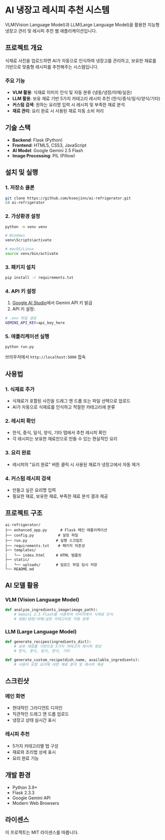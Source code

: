 # AI 냉장고 레시피 추천 시스템

VLM(Vision Language Model)과 LLM(Large Language Model)을 활용한 지능형 냉장고 관리 및 레시피 추천 웹 애플리케이션입니다.

## 프로젝트 개요

식재료 사진을 업로드하면 AI가 자동으로 인식하여 냉장고를 관리하고, 보유한 재료를 기반으로 맞춤형 레시피를 추천해주는 시스템입니다.

### 주요 기능

- **VLM 활용**: 식재료 이미지 인식 및 자동 분류 (냉동/냉장/야채/실온)
- **LLM 활용**: 보유 재료 기반 5가지 카테고리 레시피 추천 (한식/중식/일식/양식/기타)
- **커스텀 검색**: 원하는 요리명 입력 시 레시피 및 부족한 재료 분석
- **재료 관리**: 요리 완료 시 사용된 재료 자동 소비 처리

## 기술 스택

- **Backend**: Flask (Python)
- **Frontend**: HTML5, CSS3, JavaScript
- **AI Model**: Google Gemini 2.5 Flash
- **Image Processing**: PIL (Pillow)

## 설치 및 실행

### 1. 저장소 클론
```bash
git clone https://github.com/kseojinn/ai-refrigerator.git
cd ai-refrigerator
```

### 2. 가상환경 설정
```bash
python -m venv venv

# Windows
venv\Scripts\activate

# macOS/Linux
source venv/bin/activate
```

### 3. 패키지 설치
```bash
pip install -r requirements.txt
```

### 4. API 키 설정
1. [Google AI Studio](https://makersuite.google.com/app/apikey)에서 Gemini API 키 발급
2. API 키 설정:

```bash
# .env 파일 생성
GEMINI_API_KEY=api_key_here
```

### 5. 애플리케이션 실행
```bash
python run.py
```

브라우저에서 `http://localhost:5000` 접속

## 사용법

### 1. 식재료 추가
- 식재료가 포함된 사진을 드래그 앤 드롭 또는 파일 선택으로 업로드
- AI가 자동으로 식재료를 인식하고 적절한 카테고리에 분류

### 2. 레시피 확인
- 한식, 중식, 일식, 양식, 기타 탭에서 추천 레시피 확인
- 각 레시피는 보유한 재료만으로 만들 수 있는 현실적인 요리

### 3. 요리 완료
- 레시피의 "요리 완료" 버튼 클릭 시 사용된 재료가 냉장고에서 자동 제거

### 4. 커스텀 레시피 검색
- 만들고 싶은 요리명 입력
- 필요한 재료, 보유한 재료, 부족한 재료 분석 결과 제공

## 프로젝트 구조

```
ai-refrigerator/
├── enhanced_app.py      # Flask 메인 애플리케이션
├── config.py           # 설정 파일
├── run.py             # 실행 스크립트
├── requirements.txt    # 패키지 의존성
├── templates/
│   └── index.html     # HTML 템플릿
├── static/
│   └── uploads/       # 업로드 파일 임시 저장
└── README.md
```

## AI 모델 활용

### VLM (Vision Language Model)
```python
def analyze_ingredients_image(image_path):
    # Gemini 2.5 Flash를 사용하여 이미지에서 식재료 인식
    # 냉동/냉장/야채/실온 카테고리로 자동 분류
```

### LLM (Large Language Model)
```python
def generate_recipes(ingredients_dict):
    # 보유 재료를 기반으로 5가지 카테고리 레시피 생성
    # 한식, 중식, 일식, 양식, 기타

def generate_custom_recipe(dish_name, available_ingredients):
    # 사용자 요청 요리에 대한 재료 분석 및 레시피 제공
```

## 스크린샷

### 메인 화면
- 현대적인 그라디언트 디자인
- 직관적인 드래그 앤 드롭 업로드
- 냉장고 상태 실시간 표시

### 레시피 추천
- 5가지 카테고리별 탭 구성
- 재료와 조리법 상세 표시
- 요리 완료 기능

## 개발 환경

- Python 3.9+
- Flask 2.3.3
- Google Gemini API
- Modern Web Browsers

## 라이센스

이 프로젝트는 MIT 라이센스를 따릅니다.
